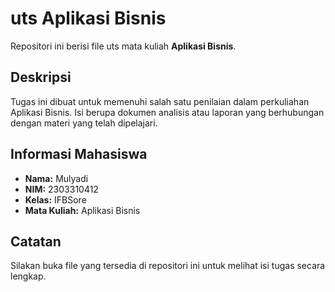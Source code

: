 # uts Aplikasi Bisnis

Repositori ini berisi file uts mata kuliah **Aplikasi Bisnis**.

## Deskripsi

Tugas ini dibuat untuk memenuhi salah satu penilaian dalam perkuliahan Aplikasi Bisnis. Isi berupa dokumen analisis atau laporan yang berhubungan dengan materi yang telah dipelajari.

## Informasi Mahasiswa

- **Nama:** Mulyadi  
- **NIM:** 2303310412  
- **Kelas:** IFBSore  
- **Mata Kuliah:** Aplikasi Bisnis

## Catatan

Silakan buka file yang tersedia di repositori ini untuk melihat isi tugas secara lengkap.
